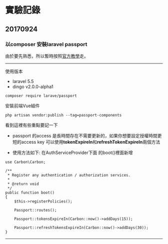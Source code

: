 # 實驗記錄

## 20170924

### 以composer 安裝laravel passport

由於要先熟悉，所以暫時按照[官方教學](https://laravel.com/docs/5.5/passport "API Authentication (Passport) - Laravel - The PHP Framework For Web Artisans")走。

---
使用版本
* laravel 5.5
* dingo v2.0.0-alpha1

```
composer require larave/passport
```

安裝前端Vue組件
```
php artisan vendor:publish --tag=passport-components
```

看到這裡有些重點要記一下
* passport 的access 是長時間存在不需要更新的，如果你想要設定授權時間更短的access key 可以使用**tokenExpireIn**和**refreshTokenExpireIn**兩個方法

* 使用方法如下: 在AuthServiceProvider下面 的boot()裡面新增

```
use Carbon\Carbon;

/**
 * Register any authentication / authorization services.
 *
 * @return void
 */
public function boot()
{
    $this->registerPolicies();

    Passport::routes();

    Passport::tokensExpireIn(Carbon::now()->addDays(15));

    Passport::refreshTokensExpireIn(Carbon::now()->addDays(30));
}
```
---
